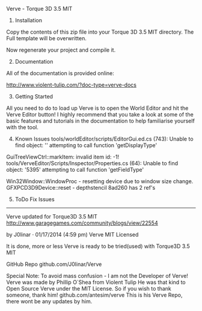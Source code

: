 Verve - Torque 3D 3.5 MIT

1. Installation

Copy the contents of this zip file into your Torque 3D 3.5 MIT directory.
The Full template will be overwritten.

Now regenerate your project and compile it.


2. Documentation

All of the documentation is provided online:

 http://www.violent-tulip.com/?doc-type=verve-docs

3. Getting Started

All you need to do to load up Verve is to open the World Editor and hit the
Verve Editor button! I highly recommend that you take a look at some of the
basic features and tutorials in the documentation to help familiarise 
yourself with the tool.

4. Known Issues
tools/worldEditor/scripts/EditorGui.ed.cs (743): Unable to find object: '' attempting to call function 'getDisplayType'

GuiTreeViewCtrl::markItem: invalid item id: -1!
tools/VerveEditor/Scripts/Inspector/Properties.cs (64): Unable to find object: '5395' attempting to call function 'getFieldType'

Win32Window::WindowProc - resetting device due to window size change.
GFXPCD3D9Device::reset - depthstencil 8ad260 has 2 ref's

5. ToDo
Fix Issues


----------------------------------------------------------------------------------------------

Verve updated for Torque3D 3.5 MIT http://www.garagegames.com/community/blogs/view/22554

by J0linar · 01/17/2014 (4:59 pm)
Verve MIT Licensed

It is done, more or less
Verve is ready to be tried(used) with Torque3D 3.5 MIT

GitHub Repo
github.com/J0linar/Verve

Special Note:
To avoid mass confusion - I am not the Developer of Verve!
Verve was made by Phillip O`Shea from Violent Tulip
He was that kind to Open Source Verve under the MIT License.
So if you wish to thank someone, thank him!
github.com/antesim/verve
This is his Verve Repo, there wont be any updates by him.